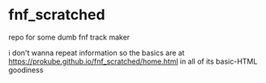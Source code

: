 # fnf_scratched
repo for some dumb fnf track maker

i don't wanna repeat information so the basics are at https://prokube.github.io/fnf_scratched/home.html in all of its basic-HTML goodiness
